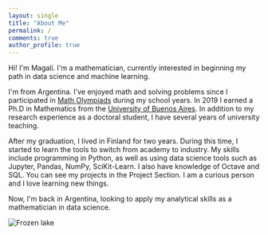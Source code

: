 ```yaml
---
layout: single
title: "About Me"
permalink: /
comments: true
author_profile: true
---
```


Hi! I'm Magalí. I'm a mathematician, currently interested in beginning my path in data science and machine learning. 

I'm from Argentina. I've enjoyed math and solving problems since I participated in [Math Olympiads](https://oma.org.ar) during my school years. 
In 2019 I earned a Ph.D in Mathematics from the [University of Buenos Aires](https://web.dm.uba.ar/). In addition to my research experience as a 
doctoral student, I have several years of university teaching.

After my graduation, I lived in Finland for two years. During this time, I started to learn the tools to switch from academy to industry. My skills include programming in Python, as well as using data science tools such as Jupyter, Pandas, NumPy, SciKit-Learn. I also have knowledge of Octave and SQL. You can see my projects in the Project Section. I am a curious person and I love learning new things.

Now, I'm back in Argentina, looking to apply my analytical skills as a mathematician in data science.

![Frozen lake](/others/lake.JPG)
